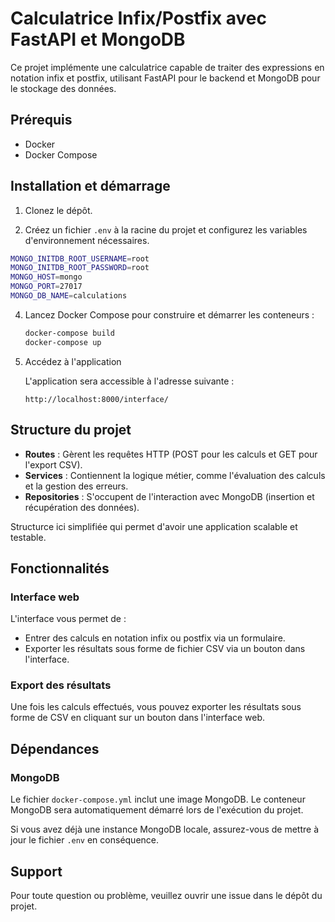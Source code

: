 # Calculatrice Infix/Postfix avec FastAPI et MongoDB

Ce projet implémente une calculatrice capable de traiter des expressions en notation infix et postfix, utilisant FastAPI pour le backend et MongoDB pour le stockage des données.

## Prérequis

- Docker
- Docker Compose

## Installation et démarrage

1. Clonez le dépôt.

2. Créez un fichier `.env` à la racine du projet et configurez les variables d'environnement nécessaires.
  ```bash
  MONGO_INITDB_ROOT_USERNAME=root
  MONGO_INITDB_ROOT_PASSWORD=root
  MONGO_HOST=mongo
  MONGO_PORT=27017
  MONGO_DB_NAME=calculations
  ```

4. Lancez Docker Compose pour construire et démarrer les conteneurs :
   ```bash
   docker-compose build
   docker-compose up
   ```

5. Accédez à l'application

   L'application sera accessible à l'adresse suivante :
   ```
   http://localhost:8000/interface/
   ```

## Structure du projet

- **Routes** : Gèrent les requêtes HTTP (POST pour les calculs et GET pour l'export CSV).
- **Services** : Contiennent la logique métier, comme l'évaluation des calculs et la gestion des erreurs.
- **Repositories** : S'occupent de l'interaction avec MongoDB (insertion et récupération des données).

Structurce ici simplifiée qui permet d'avoir une application scalable et testable.

## Fonctionnalités

### Interface web

L'interface vous permet de :
- Entrer des calculs en notation infix ou postfix via un formulaire.
- Exporter les résultats sous forme de fichier CSV via un bouton dans l'interface.

### Export des résultats

Une fois les calculs effectués, vous pouvez exporter les résultats sous forme de CSV en cliquant sur un bouton dans l'interface web.

## Dépendances

### MongoDB

Le fichier `docker-compose.yml` inclut une image MongoDB. Le conteneur MongoDB sera automatiquement démarré lors de l'exécution du projet.

Si vous avez déjà une instance MongoDB locale, assurez-vous de mettre à jour le fichier `.env` en conséquence.

## Support

Pour toute question ou problème, veuillez ouvrir une issue dans le dépôt du projet.

